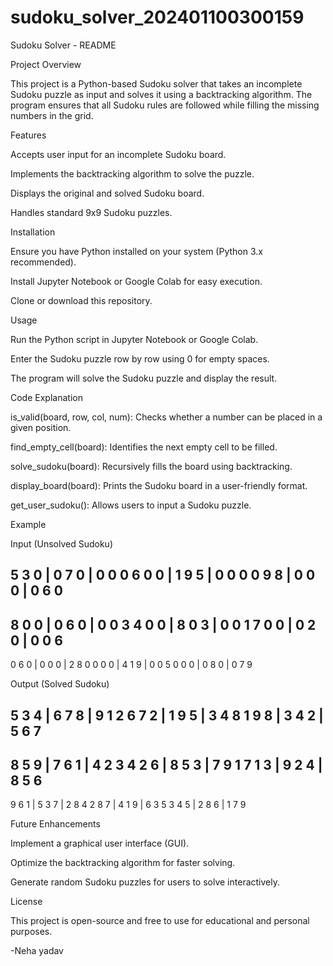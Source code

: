 # sudoku_solver_202401100300159
Sudoku Solver - README

Project Overview

This project is a Python-based Sudoku solver that takes an incomplete Sudoku puzzle as input and solves it using a backtracking algorithm. The program ensures that all Sudoku rules are followed while filling the missing numbers in the grid.

Features

Accepts user input for an incomplete Sudoku board.

Implements the backtracking algorithm to solve the puzzle.

Displays the original and solved Sudoku board.

Handles standard 9x9 Sudoku puzzles.

Installation

Ensure you have Python installed on your system (Python 3.x recommended).

Install Jupyter Notebook or Google Colab for easy execution.

Clone or download this repository.

Usage

Run the Python script in Jupyter Notebook or Google Colab.

Enter the Sudoku puzzle row by row using 0 for empty spaces.

The program will solve the Sudoku puzzle and display the result.

Code Explanation

is_valid(board, row, col, num): Checks whether a number can be placed in a given position.

find_empty_cell(board): Identifies the next empty cell to be filled.

solve_sudoku(board): Recursively fills the board using backtracking.

display_board(board): Prints the Sudoku board in a user-friendly format.

get_user_sudoku(): Allows users to input a Sudoku puzzle.

Example

Input (Unsolved Sudoku)

5 3 0 | 0 7 0 | 0 0 0
6 0 0 | 1 9 5 | 0 0 0
0 9 8 | 0 0 0 | 0 6 0
---------------------
8 0 0 | 0 6 0 | 0 0 3
4 0 0 | 8 0 3 | 0 0 1
7 0 0 | 0 2 0 | 0 0 6
---------------------
0 6 0 | 0 0 0 | 2 8 0
0 0 0 | 4 1 9 | 0 0 5
0 0 0 | 0 8 0 | 0 7 9

Output (Solved Sudoku)

5 3 4 | 6 7 8 | 9 1 2
6 7 2 | 1 9 5 | 3 4 8
1 9 8 | 3 4 2 | 5 6 7
---------------------
8 5 9 | 7 6 1 | 4 2 3
4 2 6 | 8 5 3 | 7 9 1
7 1 3 | 9 2 4 | 8 5 6
---------------------
9 6 1 | 5 3 7 | 2 8 4
2 8 7 | 4 1 9 | 6 3 5
3 4 5 | 2 8 6 | 1 7 9

Future Enhancements

Implement a graphical user interface (GUI).

Optimize the backtracking algorithm for faster solving.

Generate random Sudoku puzzles for users to solve interactively.

License

This project is open-source and free to use for educational and personal purposes.


-Neha yadav
